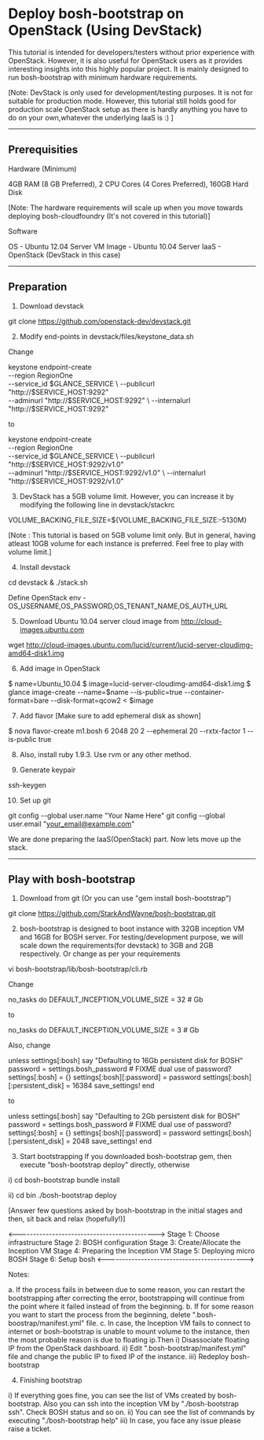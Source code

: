 Deploy bosh-bootstrap on OpenStack (Using DevStack)
===================================================

This tutorial is intended for developers/testers without prior experience with OpenStack. However, it is also useful for OpenStack users as it provides interesting insights into this highly popular project.
It is mainly designed to run bosh-bootstrap with minimum hardware requirements.

[Note: DevStack is only used for development/testing purposes. It is not for suitable for production mode.
However, this tutorial still holds good for production scale OpenStack setup as there is hardly anything you have to do on your own,whatever the underlying IaaS is :) ]

--------------
Prerequisities
--------------

Hardware (Minimum)

4GB RAM (8 GB Preferred), 2 CPU Cores (4 Cores Preferred), 160GB Hard Disk

[Note: The hardware requirements will scale up when you move towards deploying bosh-cloudfoundry (It's not covered in this tutorial)]

Software

OS - Ubuntu 12.04 Server
VM Image - Ubuntu 10.04 Server
IaaS - OpenStack (DevStack in this case)

-----------
Preparation
-----------

1. Download devstack

git clone https://github.com/openstack-dev/devstack.git

2. Modify end-points in devstack/files/keystone_data.sh

Change

keystone endpoint-create \
            --region RegionOne \
            --service_id $GLANCE_SERVICE \
            --publicurl "http://$SERVICE_HOST:9292" \
            --adminurl "http://$SERVICE_HOST:9292" \
            --internalurl "http://$SERVICE_HOST:9292"

to

keystone endpoint-create \
            --region RegionOne \
            --service_id $GLANCE_SERVICE \
            --publicurl "http://$SERVICE_HOST:9292/v1.0" \
            --adminurl "http://$SERVICE_HOST:9292/v1.0" \
            --internalurl "http://$SERVICE_HOST:9292/v1.0"

3. DevStack has a 5GB volume limit. However, you can increase it by modifying the following line in devstack/stackrc

VOLUME_BACKING_FILE_SIZE=${VOLUME_BACKING_FILE_SIZE:-5130M}

[Note : This tutorial is based on 5GB volume limit only. But in general, having atleast 10GB volume for
each instance is preferred. Feel free to play with volume limit.]

4. Install devstack

cd devstack & ./stack.sh

Define OpenStack env - OS_USERNAME,OS_PASSWORD,OS_TENANT_NAME,OS_AUTH_URL

5. Download Ubuntu 10.04 server cloud image from http://cloud-images.ubuntu.com

wget http://cloud-images.ubuntu.com/lucid/current/lucid-server-cloudimg-amd64-disk1.img

6. Add image in OpenStack

$ name=Ubuntu_10.04
$ image=lucid-server-cloudimg-amd64-disk1.img
$ glance image-create --name=$name --is-public=true --container-format=bare --disk-format=qcow2 < $image

7. Add flavor [Make sure to add ephemeral disk as shown]

$ nova flavor-create m1.bosh 6 2048 20 2 --ephemeral 20 --rxtx-factor 1 --is-public true

8. Also, install ruby 1.9.3. Use rvm or any other method.

9. Generate keypair

ssh-keygen

10. Set up git

git config --global user.name "Your Name Here"
git config --global user.email "your_email@example.com" 

We are done preparing the IaaS(OpenStack) part. Now lets move up the stack.

------------------------
Play with bosh-bootstrap
------------------------

1. Download from git (Or you can use "gem install bosh-bootstrap")

git clone https://github.com/StarkAndWayne/bosh-bootstrap.git

2. bosh-bootstrap is designed to boot instance with 32GB inception VM and 16GB for BOSH server.
For testing/development purpose, we will scale down the requirements(for devstack) to 3GB and 2GB respectively. Or change as per your requirements

vi bosh-bootstrap/lib/bosh-bootstrap/cli.rb

Change

no_tasks do
      DEFAULT_INCEPTION_VOLUME_SIZE = 32 # Gb

to

no_tasks do
      DEFAULT_INCEPTION_VOLUME_SIZE = 3 # Gb

Also, change

 unless settings[:bosh]
          say "Defaulting to 16Gb persistent disk for BOSH"
          password = settings.bosh_password # FIXME dual use of password?
          settings[:bosh] = {}
          settings[:bosh][:password] = password
          settings[:bosh][:persistent_disk] = 16384
          save_settings!
        end

to

 unless settings[:bosh]
          say "Defaulting to 2Gb persistent disk for BOSH"
          password = settings.bosh_password # FIXME dual use of password?
          settings[:bosh] = {}
          settings[:bosh][:password] = password
          settings[:bosh][:persistent_disk] = 2048
          save_settings!
        end

3. Start bootstrapping
If you downloaded bosh-bootstrap gem, then execute "bosh-bootstrap deploy" directly, otherwise

i) cd bosh-bootstrap
   bundle install

ii) cd bin
   ./bosh-bootstrap deploy

[Answer few questions asked by bosh-bootstrap in the initial stages and then, sit back and relax (hopefully!)]

<-------------------------------------------->
Stage 1: Choose infrastructure
Stage 2: BOSH configuration
Stage 3: Create/Allocate the Inception VM
Stage 4: Preparing the Inception VM
Stage 5: Deploying micro BOSH
Stage 6: Setup bosh
<-------------------------------------------->

Notes:

a. If the process fails in between due to some reason, you can restart the bootstrapping after correcting the error, bootstrapping will continue from the point where it failed instead of from the beginning.
b. If for some reason you want to start the process from the beginning, delete ".bosh-boostrap/manifest.yml" file.
c. In case, the Inception VM fails to connect to internet or bosh-bootstrap is unable to mount volume to the instance, then the most probable reason is due to floating ip.Then
  i) Disassociate floating IP from the OpenStack dashboard.
  ii) Edit ".bosh-bootstrap/manifest.yml" file and change the public IP to fixed IP of the instance.
  iii) Redeploy bosh-bootstrap

4. Finishing bootstrap

  i) If everything goes fine, you can see the list of VMs created by bosh-bootstrap. Also you can ssh into the inception VM by "./bosh-bootstrap ssh". Check BOSH status and so on.
 ii) You can see the list of commands by executing "./bosh-bootstrap help"
iii) In case, you face any issue please raise a ticket. 
